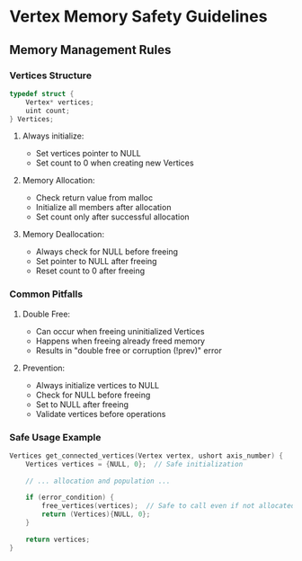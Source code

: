 # Vertex Memory Safety Guidelines

## Memory Management Rules

### Vertices Structure
```c
typedef struct {
    Vertex* vertices;
    uint count;
} Vertices;
```

1. Always initialize:
   - Set vertices pointer to NULL
   - Set count to 0 when creating new Vertices

2. Memory Allocation:
   - Check return value from malloc
   - Initialize all members after allocation
   - Set count only after successful allocation

3. Memory Deallocation:
   - Always check for NULL before freeing
   - Set pointer to NULL after freeing
   - Reset count to 0 after freeing

### Common Pitfalls

1. Double Free:
   - Can occur when freeing uninitialized Vertices
   - Happens when freeing already freed memory
   - Results in "double free or corruption (!prev)" error

2. Prevention:
   - Always initialize vertices to NULL
   - Check for NULL before freeing
   - Set to NULL after freeing
   - Validate vertices before operations

### Safe Usage Example
```c
Vertices get_connected_vertices(Vertex vertex, ushort axis_number) {
    Vertices vertices = {NULL, 0};  // Safe initialization
    
    // ... allocation and population ...
    
    if (error_condition) {
        free_vertices(vertices);  // Safe to call even if not allocated
        return (Vertices){NULL, 0};
    }
    
    return vertices;
} 